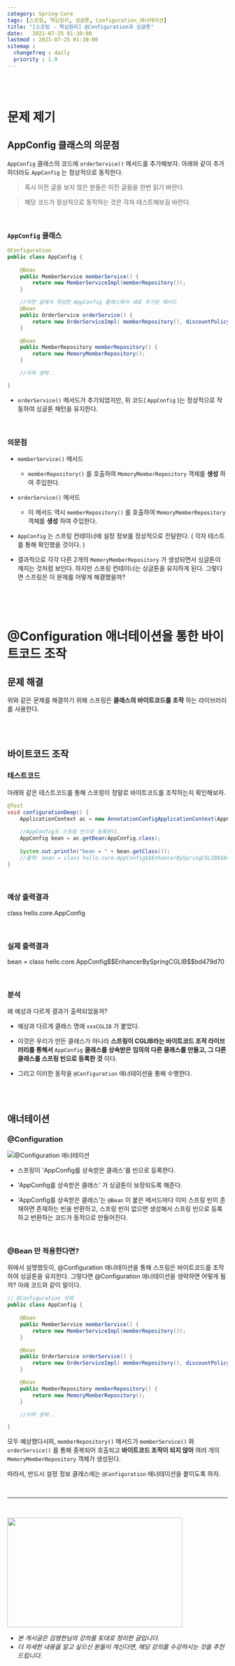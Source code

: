 ```yaml
---
category: Spring-Core
tags: [스프링, 핵심원리, 싱글톤, Configuration_애너테이션]
title: "[스프링 - 핵심원리] @Configuration과 싱글톤"
date:   2021-07-25 01:30:00 
lastmod : 2021-07-25 01:30:00
sitemap :
  changefreq : daily
  priority : 1.0
---
```


<br/><br/>

# 문제 제기

## AppConfig 클래스의 의문점

`AppConfig` 클래스의 코드에 `orderService()` 메서드를 추가해보자. 아래와 같이 추가하더라도 `AppConfig` 는 정상적으로 동작한다.

> 혹시 이전 글을 보지 않은 분들은 이전 글들을 한번 읽기 바란다.

> 해당 코드가 정상적으로 동작하는 것은 각자 테스트해보길 바란다.

<br>

### `AppConfig` 클래스

```java
@Configuration
public class AppConfig {
	
	@Bean
	public MemberService memberService() {
		return new MemberServiceImpl(memberRepository());
	}

	//이전 글에서 작성한 AppConfig 클래스에서 새로 추가된 메서드
	@Bean
	public OrderService orderService() {
		return new OrderServiceImpl( memberRepository(), discountPolicy());
	}

	@Bean
	public MemberRepository memberRepository() {
		return new MemoryMemberRepository();
	}

	//이하 생략..

}
```

- `orderService()` 메서드가 추가되었지만, 위 코드( `AppConfig` )는 정상적으로 작동하여 싱글톤 패턴을 유지한다.

<br>

### 의문점

- `memberService()` 메서드

    - `memberRepository()` 를 호출하여 `MemoryMemberRepository` 객체를 **생성** 하여 주입한다.
- `orderService()` 메서드
    - 이 메서드 역시 `memberRepository()` 를 호출하여 `MemoryMemberRepository` 객체를 **생성** 하여 주입한다.
- `AppConfig` 는 스프링 컨테이너에 설정 정보를 정상적으로 전달한다. ( 각자 테스트를 통해 확인했을 것이다. )
- 결과적으로 각각 다른 2개의 `MemoryMemberRepository` 가 생성되면서 싱글톤이 깨지는 것처럼 보인다. 하지만 스프링 컨테이너는 싱글톤을 유지하게 된다. 그렇다면 스프링은 이 문제를 어떻게 해결했을까?

<br><br><br>

# @Configuration 애너테이션을 통한 바이트코드 조작

## 문제 해결

위와 같은 문제를 해결하기 위해 스프링은 **클래스의 바이트코드를 조작** 하는 라이브러리를 사용한다.

<br><br>

## 바이트코드 조작

### 테스트코드

아래와 같은 테스트코드를 통해 스프링이 정말로 바이트코드를 조작하는지 확인해보자.

```java
@Test
void configurationDeep() {
	ApplicationContext ac = new AnnotationConfigApplicationContext(AppConfig.class);
	
	//AppConfig도 스프링 빈으로 등록된다.
	AppConfig bean = ac.getBean(AppConfig.class);
	
	System.out.println("bean = " + bean.getClass());
	//출력: bean = class hello.core.AppConfig$$EnhancerBySpringCGLIB$$bd479d70
}
```

<br>

### 예상 출력결과

class hello.core.AppConfig

<br>

### 실제 출력결과

bean = class hello.core.AppConfig$$EnhancerBySpringCGLIB\$\$bd479d70

<br>

### 분석

왜 예상과 다르게 결과가 출력되었을까?

- 예상과 다르게 클래스 명에 `xxxCGLIB` 가 붙었다.

- 이것은 우리가 만든 클래스가 아니라 **스프링이 CGLIB라는 바이트코드 조작 라이브러리를 통해서** `AppConfig` **클래스를 상속받은 임의의 다른 클래스를 만들고, 그 다른 클래스를 스프링 빈으로 등록한 것** 이다.
- 그리고 이러한 동작을 `@Configuration` 애너테이션을 통해 수행한다.

<br><br>

## 애너테이션

### @Configuration

![@Configuration 애너테이션](/assets/img/2021-07-25-SPRING_Configuration/Untitled%2012.png)

- 스프링이 'AppConfig를 상속받은 클래스'를 빈으로 등록한다.

- 'AppConfig를 상속받은 클래스' 가 싱글톤이 보장되도록 해준다.
- 'AppConfig를 상속받은 클래스'는 `@Bean` 이 붙은 메서드마다 이미 스프링 빈이 존재하면 존재하는 빈을 반환하고, 스프링 빈이 없으면 생성해서 스프링 빈으로 등록하고 반환하는 코드가 동적으로 만들어진다.

<br>

### @Bean 만 적용한다면?

위에서 설명했듯이, @Configuration 애너테이션을 통해 스프링은 바이트코드를 조작하여 싱글톤을 유지한다. 그렇다면 @Configuration 애너테이션을 생략하면 어떻게 될까? 아래 코드와 같이 말이다.

```java
// @Configuration 삭제
public class AppConfig {
	
	@Bean
	public MemberService memberService() {
		return new MemberServiceImpl(memberRepository());
	}

	@Bean
	public OrderService orderService() {
		return new OrderServiceImpl( memberRepository(), discountPolicy());
	}

	@Bean
	public MemberRepository memberRepository() {
		return new MemoryMemberRepository();
	}

	//이하 생략..

}
```

모두 예상했다시피, `memberRepository()` 메서드가 `memberService()` 와 `orderService()` 를 통해 중복되어 호출되고 **바이트코드 조작이 되지 않아** 여러 개의 `MemoryMemberRepository` 객체가 생성된다.

따라서, 반드시 설정 정보 클래스에는 `@Configuration` 애너테이션을 붙이도록 하자.

<br>

---

<br>

<a href="https://inf.run/pcN8"><img src="/assets/img/Inflearn_Spring_SpringCore/Logo.png" width="400px" height="250px"></a>

- *본 게시글은 김영한님의 강의를 토대로 정리한 글입니다.*
- *더 자세한 내용을 알고 싶으신 분들이 계신다면, 해당 강의를 수강하시는 것을 추천드립니다.*